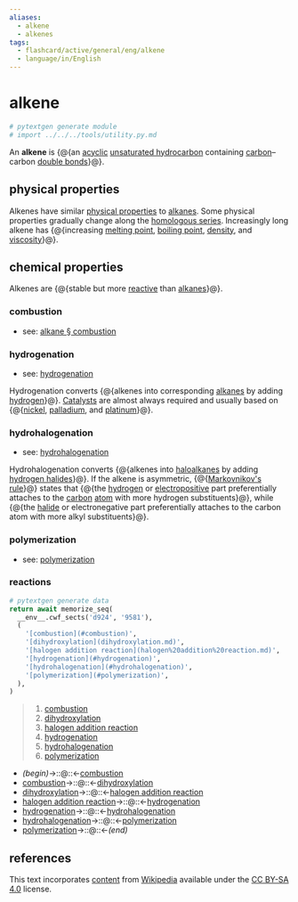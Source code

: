 ```yaml
---
aliases:
  - alkene
  - alkenes
tags:
  - flashcard/active/general/eng/alkene
  - language/in/English
---
```


# alkene

```Python
# pytextgen generate module
# import ../../../tools/utility.py.md
```

An __alkene__ is {@{an [acyclic](open-chain%20compound.md) [unsaturated hydrocarbon](unsaturated%20hydrocarbon.md) containing [carbon](carbon.md)–carbon [double bonds](double%20bond.md)}@}. <!--SR:!2030-06-05,1821,310-->

## physical properties

Alkenes have similar [physical properties](physical%20property.md) to [alkanes](alkane.md). Some physical properties gradually change along the [homologous series](homologous%20series.md). Increasingly long alkene has {@{increasing [melting point](melting%20point.md), [boiling point](boiling%20point.md), [density](density.md), and [viscosity](viscosity.md)}@}. <!--SR:!2026-06-20,709,250-->

## chemical properties

Alkenes are {@{stable but more [reactive](reactivity%20(chemistry).md) than [alkanes](alkane.md)}@}. <!--SR:!2026-12-13,983,290-->

### combustion

- see: [alkane § combustion](alkane.md#combustion)

### hydrogenation

- see: [hydrogenation](hydrogenation.md)

Hydrogenation converts {@{alkenes into corresponding [alkanes](alkane.md) by adding [hydrogen](hydrogen.md)}@}. [Catalysts](catalysis.md) are almost always required and usually based on {@{[nickel](nickel.md), [palladium](palladium.md), and [platinum](platinum.md)}@}. <!--SR:!2030-04-04,1948,331!2025-08-15,275,171-->

### hydrohalogenation

- see: [hydrohalogenation](hyydrohalogenation.md)

Hydrohalogenation converts {@{alkenes into [haloalkanes](haloalkane.md) by adding [hydrogen halides](hydrogen%20halide.md)}@}. If the alkene is asymmetric, {@{[Markovnikov's rule](Markovnikov's%20rule.md)}@} states that {@{the [hydrogen](hydrogen.md) or [electropositive](electronegativity.md) part preferentially attaches to the [carbon](carbon.md) [atom](atom.md) with more hydrogen substituents}@}, while {@{the [halide](halide.md) or electronegative part preferentially attaches to the carbon atom with more alkyl substituents}@}. <!--SR:!2026-08-13,879,331!2028-01-29,1049,251!2026-02-17,259,347!2025-12-28,220,347-->

### polymerization

- see: [polymerization](polymerization.md)

### reactions

```Python
# pytextgen generate data
return await memorize_seq(
  __env__.cwf_sects('d924', '9581'),
  (
    '[combustion](#combustion)',
    '[dihydroxylation](dihydroxylation.md)',
    '[halogen addition reaction](halogen%20addition%20reaction.md)',
    '[hydrogenation](#hydrogenation)',
    '[hydrohalogenation](#hydrohalogenation)',
    '[polymerization](#polymerization)',
  ),
)
```

<!--pytextgen generate section="d924"--><!-- The following content is generated at 2024-03-07T10:22:08.855746+08:00. Any edits will be overridden! -->

> 1. [combustion](#combustion)
> 2. [dihydroxylation](dihydroxylation.md)
> 3. [halogen addition reaction](halogen%20addition%20reaction.md)
> 4. [hydrogenation](#hydrogenation)
> 5. [hydrohalogenation](#hydrohalogenation)
> 6. [polymerization](#polymerization)

<!--/pytextgen-->

<!--pytextgen generate section="9581"--><!-- The following content is generated at 2024-01-04T20:17:51.170254+08:00. Any edits will be overridden! -->

- _(begin)_→::@::←[combustion](#combustion) <!--SR:!2026-03-24,784,330!2026-09-12,906,330-->
- [combustion](#combustion)→::@::←[dihydroxylation](dihydroxylation.md) <!--SR:!2030-01-14,1647,330!2026-02-24,576,290-->
- [dihydroxylation](dihydroxylation.md)→::@::←[halogen addition reaction](halogen%20addition%20reaction.md) <!--SR:!2025-08-12,287,230!2026-06-01,727,290-->
- [halogen addition reaction](halogen%20addition%20reaction.md)→::@::←[hydrogenation](#hydrogenation) <!--SR:!2026-04-12,848,330!2026-01-14,639,270-->
- [hydrogenation](#hydrogenation)→::@::←[hydrohalogenation](#hydrohalogenation) <!--SR:!2029-07-04,1803,371!2026-08-18,883,331-->
- [hydrohalogenation](#hydrohalogenation)→::@::←[polymerization](#polymerization) <!--SR:!2028-11-18,1282,271!2028-10-20,1398,311-->
- [polymerization](#polymerization)→::@::←_(end)_ <!--SR:!2029-06-29,1798,371!2026-09-09,601,331-->

<!--/pytextgen-->

## references

This text incorporates [content](https://en.wikipedia.org/wiki/alkene) from [Wikipedia](Wikipedia.md) available under the [CC BY-SA 4.0](https://creativecommons.org/licenses/by-sa/4.0/) license.
